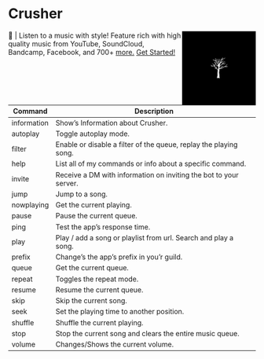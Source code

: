 # Crusher
<a href="https://github.com/crusher-app"><img align="right" width="150" src="./assets/crusher.png"></a>
🎵 | Listen to a music with style! Feature rich with high quality music from YouTube, SoundCloud, Bandcamp, Facebook, and 700+ [more.](./supported-sites.md) [Get Started!](./get-started.md)

| Command | Description |
| --------| ----------- |
| information | Show’s Information about Crusher. |
| autoplay | Toggle autoplay mode. |
| filter | Enable or disable a filter of the queue, replay the playing song. |
| help | List all of my commands or info about a specific command. |
| invite | Receive a DM with information on inviting the bot to your server. |
| jump | Jump to a song. |
| nowplaying | Get the current playing. |
| pause | Pause the current queue.|
| ping | Test the app’s response time. |
| play | Play / add a song or playlist from url. Search and play a song. |
| prefix | Change’s the app’s prefix in you’r guild. |
| queue | Get the current queue. |
| repeat | Toggles the repeat mode. |
| resume| Resume the current queue. |
| skip | Skip the current song. |
| seek | Set the playing time to another position. |
| shuffle  | Shuffle the current playing. |
| stop | Stop the current song and clears the entire music queue. |
| volume | Changes/Shows the current volume. |
